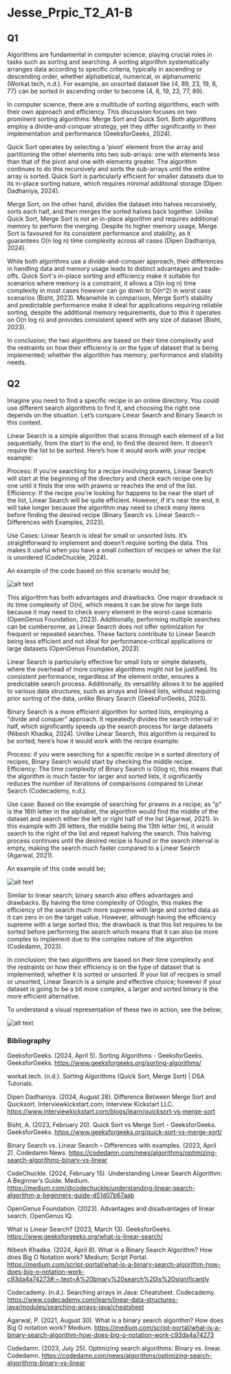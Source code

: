 # Jesse_Prpic_T2_A1-B

## Q1

Algorithms are fundamental in computer science, playing crucial roles in tasks such as sorting and searching. A sorting algorithm systematically arranges data according to specific criteria, typically in ascending or descending order, whether alphabetical, numerical, or alphanumeric (Workat.tech, n.d.). For example, an unsorted dataset like {4, 89, 23, 19, 8, 77} can be sorted in ascending order to become {4, 8, 19, 23, 77, 89}.

In computer science, there are a multitude of sorting algorithms, each with their own approach and efficiency. This discussion focuses on two prominent sorting algorithms: Merge Sort and Quick Sort. Both algorithms employ a divide-and-conquer strategy, yet they differ significantly in their implementation and performance (GeeksforGeeks, 2024).

Quick Sort operates by selecting a 'pivot' element from the array and partitioning the other elements into two sub-arrays: one with elements less than that of the pivot and one with elements greater. The algorithm continues to do this recursively and sorts the sub-arrays until the entire array is sorted. Quick Sort is particularly efficient for smaller datasets due to its in-place sorting nature, which requires minimal additional storage (Dipen Dadhaniya, 2024).

Merge Sort, on the other hand, divides the dataset into halves recursively, sorts each half, and then merges the sorted halves back together. Unlike Quick Sort, Merge Sort is not an in-place algorithm and requires additional memory to perform the merging. Despite its higher memory usage, Merge Sort is favoured for its consistent performance and stability, as it guarantees O(n log n) time complexity across all cases (Dipen Dadhaniya, 2024).

While both algorithms use a divide-and-conquer approach, their differences in handling data and memory usage leads to distinct advantages and trade-offs. Quick Sort's in-place sorting and efficiency make it suitable for scenarios where memory is a constraint, it allows a O(n log n) time complexity in most cases however can go down to O(n^2) in worst case scenarios (Bisht, 2023). Meanwhile in comparison, Merge Sort’s stability and predictable performance make it ideal for applications requiring reliable sorting, despite the additional memory requirements, due to this it operates on O(n log n) and provides consistent speed with any size of dataset (Bisht, 2023).

In conclusion; the two algorithms are based on their time complexity and the restraints on how their efficiency is on the type of dataset that is being implemented; whether the algorithm has memory, performance and stability needs.

## Q2

Imagine you need to find a specific recipe in an online directory. You could use different search algorithms to find it, and choosing the right one depends on the situation. Let’s compare Linear Search and Binary Search in this context.

Linear Search is a simple algorithm that scans through each element of a list sequentially, from the start to the end, to find the desired item. It doesn’t require the list to be sorted. Here’s how it would work with your recipe example:

Process: If you're searching for a recipe involving prawns, Linear Search will start at the beginning of the directory and check each recipe one by one until it finds the one with prawns or reaches the end of the list.
Efficiency: If the recipe you're looking for happens to be near the start of the list, Linear Search will be quite efficient. However, if it's near the end, it will take longer because the algorithm may need to check many items before finding the desired recipe (Binary Search vs. Linear Search – Differences with Examples, 2023).

Use Cases: Linear Search is ideal for small or unsorted lists. It’s straightforward to implement and doesn’t require sorting the data. This makes it useful when you have a small collection of recipes or when the list is unordered (CodeChuckle, 2024).

An example of the code based on this scenario would be;

![alt text](Images/linear_recipe.png)

This algorithm has both advantages and drawbacks. One major drawback is its time complexity of O(n), which means it can be slow for large lists because it may need to check every element in the worst-case scenario (OpenGenus Foundation, 2023). Additionally, performing multiple searches can be cumbersome, as Linear Search does not offer optimization for frequent or repeated searches. These factors contribute to Linear Search being less efficient and not ideal for performance-critical applications or large datasets (OpenGenus Foundation, 2023).

Linear Search is particularly effective for small lists or simple datasets, where the overhead of more complex algorithms might not be justified. Its consistent performance, regardless of the element order, ensures a predictable search process. Additionally, its versatility allows it to be applied to various data structures, such as arrays and linked lists, without requiring prior sorting of the data, unlike Binary Search (GeeksForGeeks, 2023).

Binary Search is a more efficient algorithm for sorted lists, employing a "divide and conquer" approach. It repeatedly divides the search interval in half, which significantly speeds up the search process for large datasets (Nibesh Khadka, 2024).
Unlike Linear Search, this algorithm is required to be sorted; here’s how it would work with the recipe example:

Process: if you were searching for a specific recipe in a sorted directory of recipes, Binary Search would start by checking the middle recipe.
Efficiency: The time complexity of Binary Search is 0(log n), this means that the algorithm is much faster for larger and sorted lists, it significantly reduces the number of iterations of comparisons compared to Linear Search (Codecademy, n.d.).

Use case: Based on the example of searching for prawns in a recipe; as "p" is the 16th letter in the alphabet, the algorithm would find the middle of the dataset and search either the left or right half of the list (Agarwal, 2021). In this example with 26 letters, the middle being the 13th letter (m), it would search to the right of the list and repeat halving the search. This halving process continues until the desired recipe is found or the search interval is empty, making the search much faster compared to a Linear Search (Agarwal, 2021).

An example of this code would be;

![alt text](Images/binary_recipe.png)

Similar to linear search; binary search also offers advantages and drawbacks. By having the time complexity of O(log)n, this makes the efficiency of the search much more supreme with large and sorted data as it can zero in on the target value. However, although having the efficiency supreme with a large sorted this; the drawback is that this list requires to be sorted before performing the search which means that it can also be more complex to implement due to the complex nature of the algorithm (Codedamn, 2023).

In conclusion; the two algorithms are based on their time complexity and the restraints on how their efficiency is on the type of dataset that is implemented; whether it is sorted or unsorted.
If your list of recipes is small or unsorted, Linear Search is a simple and effective choice; however if your dataset is going to be a bit more complex, a larger and sorted binary is the more efficient alternative.

To understand a visual representation of these two in action, see the below;


![alt text](Images/binary_vs_linear.jpg)

### Bibliography

GeeksforGeeks. (2024, April 5). Sorting Algorithms - GeeksforGeeks. GeeksforGeeks. https://www.geeksforgeeks.org/sorting-algorithms/

workat.tech. (n.d.). Sorting Algorithms (Quick Sort, Merge Sort) | DSA Tutorials.

Dipen Dadhaniya. (2024, August 28). Difference Between Merge Sort and Quicksort. Interviewkickstart.com; Interview Kickstart LLC. https://www.interviewkickstart.com/blogs/learn/quicksort-vs-merge-sort

Bisht, A. (2023, February 20). Quick Sort vs Merge Sort - GeeksforGeeks. GeeksforGeeks. https://www.geeksforgeeks.org/quick-sort-vs-merge-sort/

Binary Search vs. Linear Search – Differences with examples. (2023, April 2). Codedamn News. https://codedamn.com/news/algorithms/optimizing-search-algorithms-binary-vs-linear

CodeChuckle. (2024, February 15). Understanding Linear Search Algorithm: A Beginner’s Guide. Medium. https://medium.com/@codechuckle/understanding-linear-search-algorithm-a-beginners-guide-d51d07b67aab

OpenGenus Foundation. (2023). Advantages and disadvantages of linear search. OpenGenus IQ.

What is Linear Search? (2023, March 13). GeeksforGeeks. https://www.geeksforgeeks.org/what-is-linear-search/

Nibesh Khadka. (2024, April 8). What is a Binary Search Algorithm? How does Big O Notation work? Medium; Script Portal. https://medium.com/script-portal/what-is-a-binary-search-algorithm-how-does-big-o-notation-work-c93da4a74273#:~:text=A%20binary%20search%20is%20significantly

Codecademy. (n.d.). Searching arrays in Java: Cheatsheet. Codecademy. https://www.codecademy.com/learn/linear-data-structures-java/modules/searching-arrays-java/cheatsheet

Agarwal, P. (2021, August 30). What is a binary search algorithm? How does Big O notation work? Medium. https://medium.com/script-portal/what-is-a-binary-search-algorithm-how-does-big-o-notation-work-c93da4a74273

Codedamn. (2023, July 25). Optimizing search algorithms: Binary vs. linear. Codedamn. https://codedamn.com/news/algorithms/optimizing-search-algorithms-binary-vs-linear